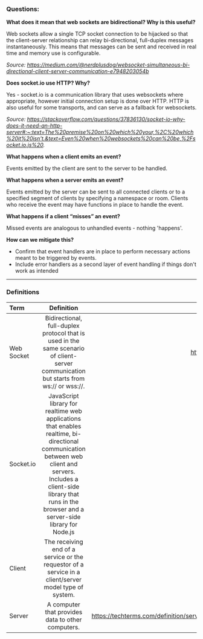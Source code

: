 ### Questions:

**What does it mean that web sockets are bidirectional? Why is this useful?**

Web sockets allow a single TCP socket connection to be hijacked so that the client-server relationship can relay bi-directional, full-duplex messages instantaneously.  This means that messages can be sent and received in real time and memory use is configurable.

*Source: https://medium.com/@nerdplusdog/websocket-simultaneous-bi-directional-client-server-communication-e7948203054b*

**Does socket.io use HTTP? Why?**

Yes - socket.io is a communication library that uses websockets where appropriate, however initial connection setup is done over HTTP.  HTTP is also useful for some transports, and can serve as a fallback for websockets.

*Source: https://stackoverflow.com/questions/37836130/socket-io-why-does-it-need-an-http-server#:~:text=The%20premise%20on%20which%20your,%2C%20which%20it%20isn't.&text=Even%20when%20websockets%20can%20be,%2Fsocket.io.js%20.*

**What happens when a client emits an event?**

Events emitted by the client are sent to the server to be handled.

**What happens when a server emits an event?**

Events emitted by the server can be sent to all connected clients or to a specified segment of clients by specifying a namespace or room.  Clients who receive the event may have functions in place to handle the event.

**What happens if a client “misses” an event?**

Missed events are analogous to unhandled events - nothing 'happens'.

**How can we mitigate this?**

- Confirm that event handlers are in place to perform necessary actions meant to be triggered by events.
- Include error handlers as a second layer of event handling if things don't work as intended

---

### Definitions

|Term|Definition|Source|
|:--|:-:|--:|
|Web Socket|Bidirectional, full-duplex protocol that is used in the same scenario of client-server communication but starts from ws:// or wss://.|https://www.geeksforgeeks.org/what-is-web-socket-and-how-it-is-different-from-the-http/|
|Socket.io|JavaScript library for realtime web applications that enables realtime, bi-directional communication between web client and servers.  Includes a client-side library that runs in the browser and a server-side library for Node.js|https://en.wikipedia.org/wiki/Socket.IO|
|Client|The receiving end of a service or the requestor of a service in a client/server model type of system.|https://www.techopedia.com/definition/437/client|
|Server|A computer that provides data to other computers.|https://techterms.com/definition/server#:~:text=A%20server%20is%20a%20computer,the%20purpose%20of%20the%20server.|
